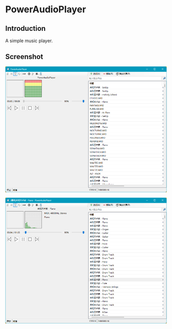 # PowerAudioPlayer
## Introduction

A simple music player.

## Screenshot

![Screenshot 1](Images/Screenshot1.png "Screenshot 1")

![Screenshot 2](Images/Screenshot2.png "Screenshot 2")